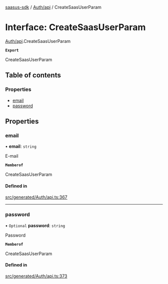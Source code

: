 [saasus-sdk](../README.md) / [Auth/api](../modules/Auth_api.md) / CreateSaasUserParam

# Interface: CreateSaasUserParam

[Auth/api](../modules/Auth_api.md).CreateSaasUserParam

**`Export`**

CreateSaasUserParam

## Table of contents

### Properties

- [email](Auth_api.CreateSaasUserParam.md#email)
- [password](Auth_api.CreateSaasUserParam.md#password)

## Properties

### email

• **email**: `string`

E-mail

**`Memberof`**

CreateSaasUserParam

#### Defined in

[src/generated/Auth/api.ts:367](https://github.com/saasus-platform/saasus-sdk-javascript/blob/2c78b0a/src/generated/Auth/api.ts#L367)

___

### password

• `Optional` **password**: `string`

Password

**`Memberof`**

CreateSaasUserParam

#### Defined in

[src/generated/Auth/api.ts:373](https://github.com/saasus-platform/saasus-sdk-javascript/blob/2c78b0a/src/generated/Auth/api.ts#L373)
